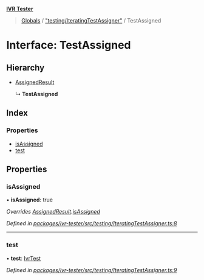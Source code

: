 **[IVR Tester](../README.md)**

> [Globals](../README.md) / ["testing/IteratingTestAssigner"](../modules/_testing_iteratingtestassigner_.md) / TestAssigned

# Interface: TestAssigned

## Hierarchy

* [AssignedResult](_testing_iteratingtestassigner_.assignedresult.md)

  ↳ **TestAssigned**

## Index

### Properties

* [isAssigned](_testing_iteratingtestassigner_.testassigned.md#isassigned)
* [test](_testing_iteratingtestassigner_.testassigned.md#test)

## Properties

### isAssigned

•  **isAssigned**: true

*Overrides [AssignedResult](_testing_iteratingtestassigner_.assignedresult.md).[isAssigned](_testing_iteratingtestassigner_.assignedresult.md#isassigned)*

*Defined in [packages/ivr-tester/src/testing/IteratingTestAssigner.ts:8](https://github.com/SketchingDev/ivr-tester/blob/c5ffee0/packages/ivr-tester/src/testing/IteratingTestAssigner.ts#L8)*

___

### test

•  **test**: [IvrTest](_testing_test_ivrtest_.ivrtest.md)

*Defined in [packages/ivr-tester/src/testing/IteratingTestAssigner.ts:9](https://github.com/SketchingDev/ivr-tester/blob/c5ffee0/packages/ivr-tester/src/testing/IteratingTestAssigner.ts#L9)*
